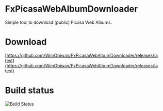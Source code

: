 # FxPicasaWebAlbumDownloader
Simple tool to download (public) Picasa Web Albums.

# Download
[https://github.com/WimObiwan/FxPicasaWebAlbumDownloader/releases/latest](https://github.com/WimObiwan/FxPicasaWebAlbumDownloader/releases/latest)

# Build status
[![Build Status](https://travis-ci.org/WimObiwan/FxPicasaWebAlbumDownloader.svg?branch=master)](https://travis-ci.org/WimObiwan/FxPicasaWebAlbumDownloader)
